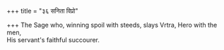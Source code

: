 +++
title = "३६ सनिता विप्रो"

+++
The Sage who, winning spoil with steeds, slays Vrtra, Hero with the men,  
     His servant's faithful succourer.
